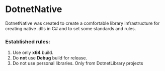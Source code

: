 # DotnetNative

DotnetNative was created to create a comfortable library infrastructure for creating native .dlls in C# and to set some standards and rules.

### Established rules:
1. Use only **x64** build.
2. Do **not** use **Debug** build for release.
3. Do not use personal libraries. Only from DotnetLibrary projects
